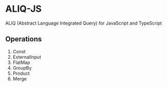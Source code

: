 # ALIQ-JS

ALIQ (Abstract Language Integrated Query) for JavaScript and TypeScript

## Operations

1. Const
1. ExternalInput
1. FlatMap
1. GroupBy
1. Product
1. Merge
